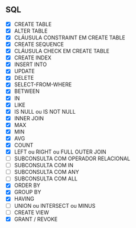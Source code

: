 ## SQL
- [x] CREATE TABLE
- [x] ALTER TABLE
- [x] CLÁUSULA CONSTRAINT EM CREATE TABLE
- [x] CREATE SEQUENCE
- [x] CLÁUSULA CHECK EM CREATE TABLE
- [x] CREATE INDEX
- [x] INSERT INTO
- [x] UPDATE
- [x] DELETE
- [x] SELECT-FROM-WHERE
- [x] BETWEEN
- [x] IN
- [x] LIKE
- [x] IS NULL ou IS NOT NULL
- [x] INNER JOIN
- [x] MAX
- [x] MIN
- [x] AVG
- [x] COUNT
- [x] LEFT ou RIGHT ou FULL OUTER JOIN
- [ ] SUBCONSULTA COM OPERADOR RELACIONAL
- [ ] SUBCONSULTA COM IN
- [ ] SUBCONSULTA COM ANY
- [ ] SUBCONSULTA COM ALL
- [x] ORDER BY
- [x] GROUP BY
- [x] HAVING
- [ ] UNION ou INTERSECT ou MINUS
- [ ] CREATE VIEW
- [x] GRANT / REVOKE
